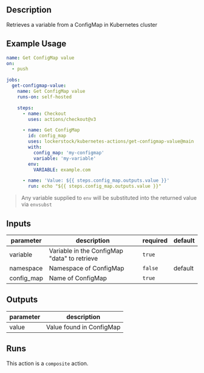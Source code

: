 <!-- action-docs-description -->

## Description

Retrieves a variable from a ConfigMap in Kubernetes cluster

<!-- action-docs-description -->

## Example Usage

```yaml
name: Get ConfigMap value
on:
  - push

jobs:
  get-configmap-value:
    name: Get ConfigMap value
    runs-on: self-hosted

    steps:
      - name: Checkout
        uses: actions/checkout@v3

      - name: Get ConfigMap
        id: config_map
        uses: lockerstock/kubernetes-actions/get-configmap-value@main
        with:
          config_map: 'my-configmap'
          variable: 'my-variable'
        env:
          VARIABLE: example.com

      - name: 'Value: ${{ steps.config_map.outputs.value }}'
        run: echo "${{ steps.config_map.outputs.value }}"
```

> Any variable supplied to `env` will be substituted into the returned value via `envsubst`

<!-- action-docs-inputs -->

## Inputs

| parameter  | description                                  | required | default |
| ---------- | -------------------------------------------- | -------- | ------- |
| variable   | Variable in the ConfigMap "data" to retrieve | `true`   |         |
| namespace  | Namespace of ConfigMap                       | `false`  | default |
| config_map | Name of ConfigMap                            | `true`   |         |

<!-- action-docs-inputs -->

<!-- action-docs-outputs -->

## Outputs

| parameter | description              |
| --------- | ------------------------ |
| value     | Value found in ConfigMap |

<!-- action-docs-outputs -->

<!-- action-docs-runs -->

## Runs

This action is a `composite` action.

<!-- action-docs-runs -->
